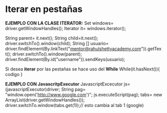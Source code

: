 Iterar en pestañas 
========================
**EJEMPLO CON LA CLASE ITERATOR:**
Set<String> windows= driver.getWindowHandles();
	Iterator<String> it= windows.iterator();
	
String parent= it.next();
String child=it.next();
driver.switchTo().window(child);
String [] usuario= driver.findElement(By.linkText("mentor@rahulshettyacademy.com")).getText();
driver.switchTo().window(parent);
driver.findElement(By.id("username")).sendKeys(usuario);

Si desea **iterar** por las pestañas se hace uso del **While**
    While(it.hasNext()){
        codigo
    }
    
 **EJEMPLO CON JavascritpExecutor**
 JavascriptExcecutor js= (javascriptExecutor)driver;
String pag= "window.open('http://www.google.com')";
js.executeScript(pag);
tabs= new ArrayList<String>(driver.getWindowHandles());
driver.switchTo.window(tabs.get(1));// esto cambia al tab 1 (google)
